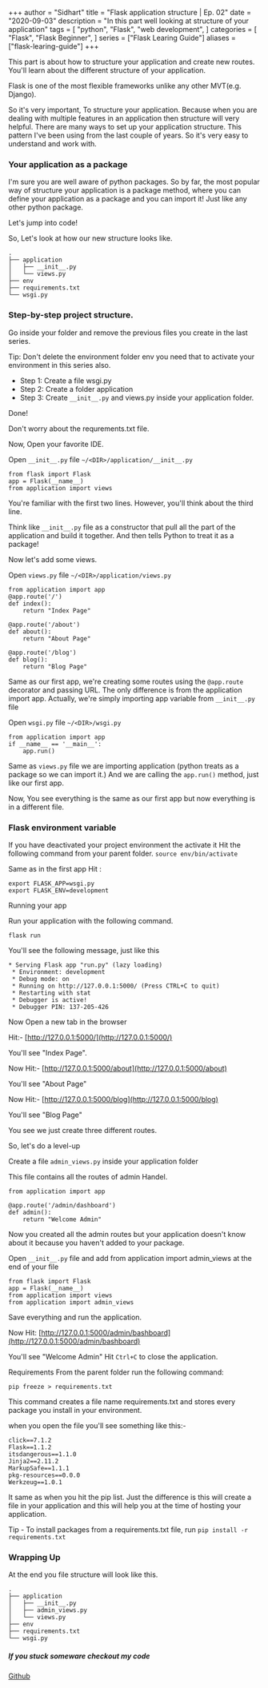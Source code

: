 +++
author = "Sidhart"
title = "Flask application structure | Ep. 02"
date = "2020-09-03"
description = "In this part well looking at structure of your application"
tags = [
    "python",
    "Flask",
    "web development",
]
categories = [
    "Flask",
    "Flask Beginner",
]
series = ["Flask Learing Guide"]
aliases = ["flask-learing-guide"]
+++


This part is about how to structure your application and create new routes. You'll learn about the different structure of your application.  
<!--more-->
Flask is one of the most flexible frameworks unlike any other MVT(e.g. Django). 

So it's very important, To structure your application. 
Because when you are dealing with multiple features in an application then structure will very helpful. 
There are many ways to set up your application structure. This pattern I've been using from the last couple of years. So it's very easy to understand and work with.

### Your application as a package
I'm sure you are well aware of python packages. So by far, the most popular way of structure your application is a package method, where you can define your application as a package and you can import it! Just like any other python package.

Let's jump into code!

So, Let's look at how our new structure looks like. 
```
.
├── application
│   ├── __init__.py
│   └── views.py
├── env
├── requirements.txt
└── wsgi.py
```
### Step-by-step project structure.

Go inside your folder and remove the previous files you create in the last series.

Tip: Don't delete the environment folder env you need that to activate your environment in this series also.

- Step 1: Create a file wsgi.py
- Step 2: Create a folder application 
- Step 3: Create ```__init__.py``` and views.py inside your application folder.

Done!

Don't worry about the requrements.txt file.

Now, Open your favorite IDE.

Open ```__init__.py``` file
```~/<DIR>/application/__init__.py```

```
from flask import Flask
app = Flask(__name__)
from application import views
```
You're familiar with the first two lines. However, you'll think about the third line.

Think like ```__init__.py``` file as a constructor that pull all the part of the application and build it together.
And then tells Python to treat it as a package!

Now let's add some views.

Open ```views.py``` file
```~/<DIR>/application/views.py```

```
from application import app
@app.route('/')
def index():
    return "Index Page"

@app.route('/about')
def about():
    return "About Page"

@app.route('/blog')
def blog():
    return "Blog Page"
```

Same as our first app, we're creating some routes using the ```@app.route``` decorator and passing URL.
The only difference is from the application import app.
Actually, we're simply importing app variable from ```__init__.py``` file

Open ```wsgi.py``` file
```~/<DIR>/wsgi.py```

```
from application import app
if __name__ == '__main__':
	app.run()
```

Same as ```views.py```  file we are importing application (python treats as a package so we can import it.) 
And we are calling the ```app.run()``` method, just like our first app.

Now, You see everything is the same as our first app but now everything is in a different file.

### Flask environment variable

If you have deactivated your project environment the activate it
Hit the following command from your parent folder.
```source env/bin/activate ```

Same as in the first app Hit : 
```
export FLASK_APP=wsgi.py
export FLASK_ENV=development
```
Running your app

Run your application with the following command.
```
flask run
```
You'll see the following message, just like this 
```
* Serving Flask app "run.py" (lazy loading)
 * Environment: development
 * Debug mode: on
 * Running on http://127.0.0.1:5000/ (Press CTRL+C to quit)
 * Restarting with stat
 * Debugger is active!
 * Debugger PIN: 137-205-426
```
Now Open a new tab in the browser 

Hit:- [http://127.0.0.1:5000/](http://127.0.0.1:5000/)

You'll see "Index Page".

Now Hit:- [http://127.0.0.1:5000/about](http://127.0.0.1:5000/about)

You'll see "About Page"

Now Hit:- [http://127.0.0.1:5000/blog](http://127.0.0.1:5000/blog)

You'll see "Blog Page"

You see we just create three different routes.

So, let's do a level-up

Create a file ```admin_views.py``` inside your application folder

This file contains all the routes of admin Handel.
```
from application import app

@app.route('/admin/dashboard')
def admin():
    return "Welcome Admin"
```
Now you created all the admin routes but your application doesn't know about it because you haven't added to your package.

Open ```__init__.py``` file and add from application import admin_views
at the end of your file
```
from flask import Flask
app = Flask(__name__)
from application import views
from application import admin_views
```
Save everything and run the application.

Now Hit: [http://127.0.0.1:5000/admin/bashboard](http://127.0.0.1:5000/admin/bashboard)

You'll see "Welcome Admin"
Hit ```Ctrl+C``` to close the application.

Requirements
From the parent folder run the following command:
```
pip freeze > requirements.txt
```
This command creates a file name requirements.txt and stores every package you install in your environment.

when you open the file you'll see something like this:-
```
click==7.1.2
Flask==1.1.2
itsdangerous==1.1.0
Jinja2==2.11.2
MarkupSafe==1.1.1
pkg-resources==0.0.0
Werkzeug==1.0.1
```
It same as when you hit the pip list. Just the difference is this will create a file in your application and this will help you at the time of hosting your application.

Tip - To install packages from a requirements.txt file, run ```pip install -r requirements.txt``` 
### Wrapping Up
At the end you file structure will look like this.
```
.
├── application
│   ├── __init__.py
│   ├── admin_views.py
│   └── views.py
├── env
├── requirements.txt
└── wsgi.py
```

##### If you stuck someware checkout my code
[Github](https://github.com/Apex1000/flask-blog)